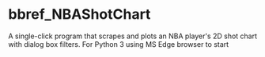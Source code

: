 # bbref_NBAShotChart
A single-click program that scrapes and plots an NBA player's 2D shot chart with dialog box filters.  For Python 3 using MS Edge browser to start
